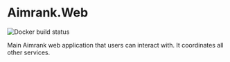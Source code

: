 # Aimrank.Web

![Docker build status](https://github.com/Aimrank/Aimrank.Web/workflows/Build/badge.svg)

Main Aimrank web application that users can interact with. It coordinates all other services.
